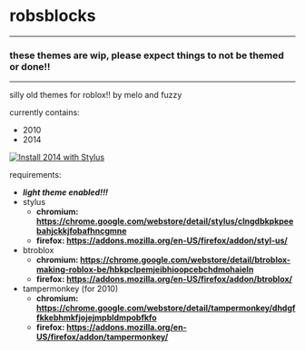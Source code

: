 # robsblocks
___
### **these themes are wip, please expect things to not be themed or done!!**
___
silly old themes for roblox!! by melo and fuzzy

currently contains:
- 2010
- 2014

[![Install 2014 with Stylus](https://img.shields.io/badge/Install%20directly%20with-Stylus-00adad.svg)](2014.USER.CSS)

requirements:
- ***light theme enabled!!!***
- stylus
	- **chromium: https://chrome.google.com/webstore/detail/stylus/clngdbkpkpeebahjckkjfobafhncgmne**
	- **firefox: https://addons.mozilla.org/en-US/firefox/addon/styl-us/**
- btroblox
	- **chromium: https://chrome.google.com/webstore/detail/btroblox-making-roblox-be/hbkpclpemjeibhioopcebchdmohaieln**
	- **firefox: https://addons.mozilla.org/en-US/firefox/addon/btroblox/**
- tampermonkey (for 2010)
	- **chromium: https://chrome.google.com/webstore/detail/tampermonkey/dhdgffkkebhmkfjojejmpbldmpobfkfo**
	- **firefox: https://addons.mozilla.org/en-US/firefox/addon/tampermonkey/**

